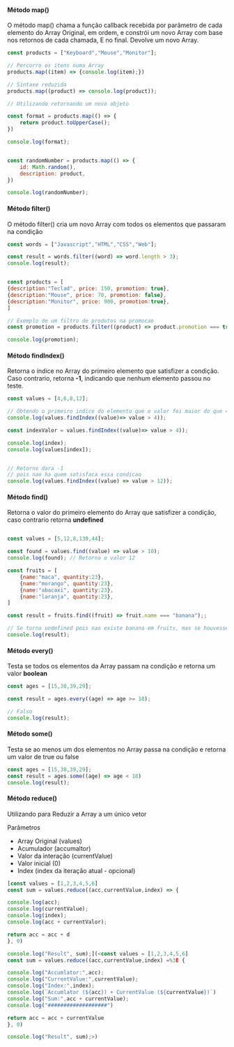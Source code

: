 #### Método map()

O método map() chama a função callback recebida por parâmetro de cada elemento do Array Original, em ordem, e constrói um novo Array com base nos retornos de cada chamada, E no final. Devolve um novo Array.

```js
const products = ["Keyboard","Mouse","Monitor"];

// Percorro os itens numa Array
products.map((item) => {console.log(item);})

// Sintaxe reduzida
products.map((product) => console.log(product));

// Utilizando retornando um novo objeto

const format = products.map(() => {
	return product.toUpperCase();
})

console.log(format);


const randomNumber = products.map(() => {
	id: Math.random(),
	description: product,
})

console.log(randomNumber);

```

#### Método filter()

O método filter() cria um novo Array com todos os elementos que passaram na condição 

```js
const words = ["Javascript","HTML","CSS","Web"];

const result = words.filter((word) => word.length > 3);
console.log(result);


const products = [
{description:"Teclad", price: 150, promotion: true},
{description:"Mouse", price: 70, promotion: false},
{description:"Monitor", price: 900, promotion:true},
]

// Exemplo de um filtro de produtos na promocao
const promotion = products.filter((product) => product.promotion === true);

console.log(promotion);

```

#### Método findIndex()

Retorna o índice no Array do primeiro elemento que satisfizer a condição. Caso contrario, retorna **-1**, indicando que nenhum elemento passou no teste.

```js
const values = [4,6,8,12];

// Obtendo o primeiro indice do elemento que o valor foi maior do que 4
console.log(values.findIndex((value)=> value > 4));

const indexValor = values.findIndex((value)=> value > 4));

console.log(index);
console.log(values[index]);


// Retorno dara -1 
// pois nao ha quem satisfaca essa condicao
console.log(values.findIndex((value) => value > 12)); 
```

#### Método find()

Retorna o valor do primeiro elemento do Array que satisfizer a condição, caso contrario retorna **undefined** 

```js

const values = [5,12,8,130,44];

const found = values.find((value) => value > 10);
console.log(found); // Retorna o valor 12

const fruits = [
	{name:"maca", quantity:23},
	{name:"morango", quantity:23},
	{name:"abacaxi", quantity:23},
	{name:"laranja", quantity:23},
]

const result = fruits.find((fruit) => fruit.name === "banana");;

// Se torna undefined pois nao existe banana em fruits, mas se houvesse retornaria o objeto.
console.log(result);
```

#### Método every()

Testa se todos os elementos da Array passam na condição e retorna um valor **boolean**

```js
const ages = [15,30,39,29];

const result = ages.every((age) => age >= 18);

// Falso
console.log(result);
```

#### Método some()

Testa se ao menos um dos elementos no Array passa na condição e retorna um valor de true ou false

```js
const ages = [15,30,39,29];
const result = ages.some((age) => age < 18)
console.log(result);
```

#### Método reduce()

Utilizando para Reduzir a Array a um único vetor 

Parâmetros
- Array Original (values)
- Acumulador (accumaltor)
- Valor da interação (currentValue)
- Valor inicial (0)
- Index (index da iteração atual - opcional)

```js
[const values = [1,2,3,4,5,6]
const sum = values.reduce((acc,currentValue,index) => {

console.log(acc);
console.log(currentValue);
console.log(index);
console.log(acc + currentValor);

return acc = acc + d
}, 0)

console.log("Result", sum);](<const values = [1,2,3,4,5,6]
const sum = values.reduce((acc,currentValue,index) =%3E {

console.log("Accumlator:",acc);
console.log("CurrentValue:",currentValue);
console.log("Index:",index);
console.log(`Accumlator (${acc}) + CurrentValue (${currentValue})`)
console.log("Sum:",acc + currentValue);
console.log("###################")

return acc = acc + currentValue
}, 0)

console.log("Result", sum);>)

```